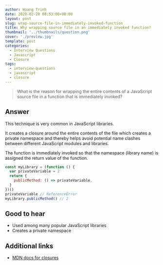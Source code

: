 ```yaml
---
author: Hoang Trinh
date: 2020-02-28 08:53:00+00:00
layout: post
slug: wrap-source-file-in-immediately-invoked-function
title: Why wrapping source file in an immediately invoked function?
thumbnail: '../thumbnails/question.png'
cover: './preview.jpg'
template: post
categories:
  - Interview Questions
  - Javascript
  - Closure
tags:
  - interview-questions
  - javascript
  - closure
---
```


> What is the reason for wrapping the entire contents of a JavaScript source file in a function that is immediately invoked?

## Answer

This technique is very common in JavaScript libraries.

It creates a closure around the entire contents of the file which creates a private namespace and thereby helps avoid potential name clashes between different JavaScript modules and libraries.

The function is immediately invoked so that the namespace (library name) is assigned the return value of the function.

```javascript
const myLibrary = (function () {
  var privateVariable = 2
  return {
    publicMethod: () => privateVariable,
  }
})()
privateVariable // ReferenceError
myLibrary.publicMethod() // 2
```

## Good to hear

- Used among many popular JavaScript libraries
- Creates a private namespace

## Additional links

- [MDN docs for closures](https://developer.mozilla.org/en-US/docs/Web/JavaScript/Closures)
